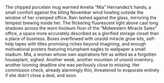 The chipped porcelain mug warmed Amelia “Mia” Hernandez’s hands, a small comfort against the biting November wind howling outside the window of her cramped office.  Rain lashed against the glass, mirroring the tempest brewing inside her.  The flickering fluorescent light above cast long shadows across the worn linoleum floor of the “Midwestern Miracle Sales” office, a space more accurately described as a glorified storage closet than a place of business.  Boxes overflowed with unsold miracle grow kits, self-help tapes with titles promising riches beyond imagining, and enough motivational posters featuring triumphant eagles to wallpaper a small stadium. Mia, a woman whose own aspirations felt as wilted as a forgotten houseplant, sighed.  Another week, another mountain of unsold inventory, another looming deadline she was perilously close to missing.  Her commission check, already alarmingly thin, threatened to evaporate entirely if she didn’t close a deal, and soon.
